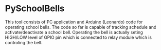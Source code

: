 PySchoolBells
=============

This tool consists of PC application and Arduino (Leonardo) code for operating school bells. The code so far is capable of tracking schedule and activate/deactivate a school bell. Operating the bell is actually seting HIGH/LOW level of GPIO pin which is connected to relay module which is controling the bell.
